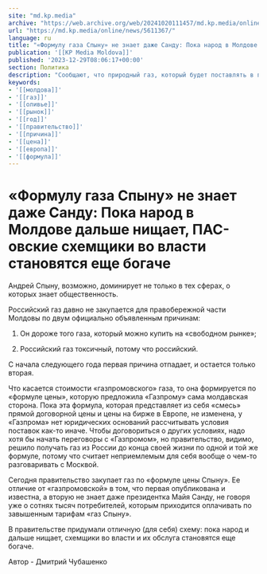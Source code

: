 ```yaml
---
site: "md.kp.media"
archive: "https://web.archive.org/web/20241020111457/md.kp.media/online/news/5611367/"
url: "https://md.kp.media/online/news/5611367/"
language: ru
title: "«Формулу газа Спыну» не знает даже Санду: Пока народ в Молдове дальше нищает, ПАС-овские схемщики во власти становятся еще богаче"
publication: '[[KP Media Moldova]]'
published: '2023-12-29T08:06:17+00:00'
section: Политика
description: "Сообщают, что природный газ, который будет поставлять в первом квартале 2024 года российский «Газпром», будет гораздо дешевле того, что закупает государственная компания Energocom под прямым руководством вице-премьер-министра Андрея «Доминатора» Спыну"
keywords:
- '[[молдова]]'
- '[[газ]]'
- '[[оливье]]'
- '[[рынок]]'
- '[[год]]'
- '[[правительство]]'
- '[[причина]]'
- '[[цена]]'
- '[[европа]]'
- '[[формула]]'
---
```


# «Формулу газа Спыну» не знает даже Санду: Пока народ в Молдове дальше нищает, ПАС-овские схемщики во власти становятся еще богаче

Андрей Спыну, возможно, доминирует не только в тех сферах, о которых знает общественность.

Российский газ давно не закупается для правобережной части Молдовы по двум официально объявленным причинам:

1) Он дороже того газа, который можно купить на «свободном рынке»;

2) Российский газ токсичный, потому что российский.

С начала следующего года первая причина отпадает, и остается только вторая.

Что касается стоимости «газпромовского» газа, то она формируется по «формуле цены», которую предложила «Газпрому» сама молдавская сторона. Пока эта формула, которая представляет из себя «смесь» прямой договорной цены и цены на бирже в Европе, не изменена, у «Газпрома» нет юридических оснований рассчитывать условия поставок как-то иначе. Чтобы договориться о других условиях, надо хотя бы начать переговоры с «Газпромом», но правительство, видимо, решило получать газ из России до конца своей жизни по одной и той же формуле, потому что считает неприемлемым для себя вообще о чем-то разговаривать с Москвой.

Сегодня правительство закупает газ по «формуле цены Спыну». Ее отличие от «газпромовской» в том, что первая опубликована и известна, а вторую не знает даже президентка Майя Санду, не говоря уже о сотнях тысяч потребителей, которым приходится оплачивать по завышенным тарифам «газ Спыну».

В правительстве придумали отличную (для себя) схему: пока народ и дальше нищает, схемщики во власти и их обслуга становятся еще богаче.

Автор - Дмитрий Чубашенко